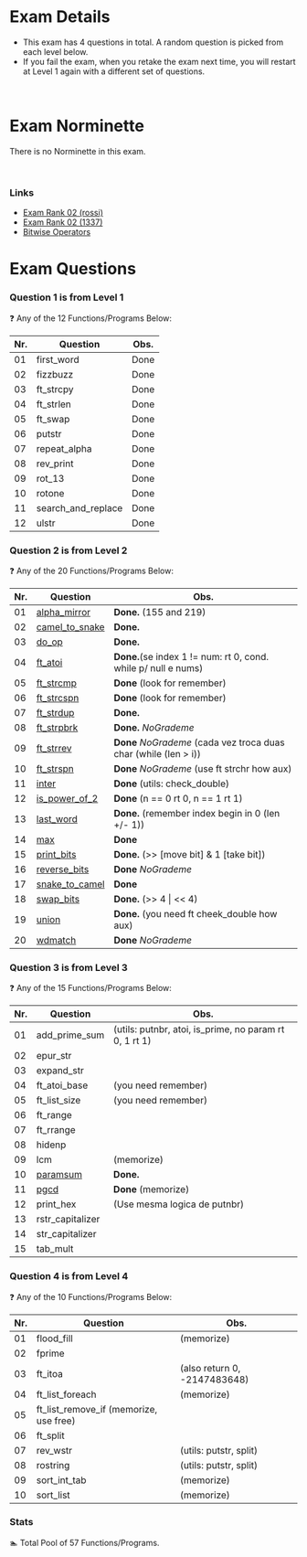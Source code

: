 # Exam Details

- This exam has 4 questions in total. A random question is picked from each level below.
- If you fail the exam, when you retake the exam next time, you will restart at Level 1 again with a different set of questions.

<br>

# Exam Norminette

There is no Norminette in this exam.

<br>

### Links
- [Exam Rank 02 (rossi)](https://github.com/pasqualerossi/42-School-Exam-Rank-02)
- [Exam Rank 02 (1337)](https://github.com/48d31kh413k/1337-exam_rank_02-42)
- [Bitwise Operators](https://www.programiz.com/c-programming/bitwise-operators)

# Exam Questions

### Question 1 is from Level 1
:question: Any of the 12 Functions/Programs Below:

Nr. |Question | Obs.
----|---------|:-----:
01  |first_word| Done
02  |fizzbuzz | Done
03  |ft_strcpy | Done
04  |ft_strlen | Done
05  |ft_swap | Done
06  |putstr | Done
07  |repeat_alpha | Done
08  |rev_print | Done
09  |rot_13 | Done
10  |rotone | Done
11  |search_and_replace | Done
12  |ulstr | Done

### Question 2 is from Level 2
:question: Any of the 20 Functions/Programs Below:

Nr. |Question | Obs.
----|---------|-----
01  |[alpha_mirror](https://github.com/faleite/42exams/blob/main/2_rank/2_level/alpha_mirror.c)   | **Done.** (155 and 219)
02  |[camel_to_snake](https://github.com/faleite/42exams/blob/main/2_rank/2_level/camel_to_snake.c) | **Done.**
03  |[do_op](https://github.com/faleite/42exams/blob/main/2_rank/2_level/do_op.c)          | **Done.**
04  |[ft_atoi](https://github.com/faleite/42exams/blob/main/2_rank/2_level/ft_atoi.c)        | **Done.**(se index 1 != num: rt 0, cond. while p/ null e nums)
05  |[ft_strcmp](https://github.com/faleite/42exams/blob/main/2_rank/2_level/ft_strcmp.c)      | **Done** (look for remember)
06  |[ft_strcspn](https://github.com/faleite/42exams/blob/main/2_rank/2_level/ft_strcspn.c)     | **Done** (look for remember)
07  |[ft_strdup](https://github.com/faleite/42exams/blob/main/2_rank/2_level/ft_strdup.c)      | **Done.**
08  |[ft_strpbrk](https://github.com/faleite/42exams/blob/main/2_rank/2_level/ft_strpbrk.c)     | **Done.** *NoGrademe*
09  |[ft_strrev](https://github.com/faleite/42exams/blob/main/2_rank/2_level/ft_strrev.c)      | **Done** *NoGrademe* (cada vez troca duas char (while (len > i))
10  |[ft_strspn](https://github.com/faleite/42exams/blob/main/2_rank/2_level/ft_strspn.c)      | **Done** *NoGrademe* (use ft strchr how aux)
11  |[inter](https://github.com/faleite/42exams/blob/main/2_rank/2_level/inter.c)          | **Done** (utils: check_double)
12  |[is_power_of_2](https://github.com/faleite/42exams/blob/main/2_rank/2_level/is_power_of_2.c)  | **Done** (n == 0 rt 0, n == 1 rt 1)
13  |[last_word](https://github.com/faleite/42exams/blob/main/2_rank/2_level/last_word.c)      | **Done.** (remember index begin in 0 (len +/- 1))
14  |[max](https://github.com/faleite/42exams/blob/main/2_rank/2_level/max.c)            | **Done**
15  |[print_bits](https://github.com/faleite/42exams/blob/main/2_rank/2_level/print_bits.c)     | **Done.** (\>> [move bit] & 1 [take bit])
16  |[reverse_bits](https://github.com/faleite/42exams/blob/main/2_rank/2_level/reverse_bits.c)   | **Done** *NoGrademe*
17  |[snake_to_camel](https://github.com/faleite/42exams/blob/main/2_rank/2_level/snake_to_camel.c) | **Done**
18  |[swap_bits](https://github.com/faleite/42exams/blob/main/2_rank/2_level/swap_bits.c)      | **Done.** (\>> 4 \| \<< 4)
19  |[union](https://github.com/faleite/42exams/blob/main/2_rank/2_level/union.c)          | **Done.** (you need ft cheek_double how aux)
20  |[wdmatch](https://github.com/faleite/42exams/blob/main/2_rank/2_level/wdmatch.c)        | **Done** *NoGrademe*

### Question 3 is from Level 3
:question: Any of the 15 Functions/Programs Below:

Nr. |Question | Obs.
----|---------|-----
01  |add_prime_sum| (utils: putnbr, atoi, is_prime, no param rt 0, 1 rt 1)
02  |epur_str     |
03  |expand_str   |
04  |ft_atoi_base | (you need remember)
05  |ft_list_size | (you need remember)
06  |ft_range     |
07  |ft_rrange    |
08  |hidenp       |
09  |lcm          | (memorize)
10  |[paramsum](https://github.com/faleite/42exams/blob/main/2_rank/3_level/paramsum.c)     | **Done.**
11  |[pgcd](https://github.com/faleite/42exams/blob/main/2_rank/3_level/pgcd.c)         | **Done** (memorize)
12  |print_hex    | (Use mesma logica de putnbr)
13  |rstr_capitalizer |
14  |str_capitalizer |
15  |tab_mult     |

### Question 4 is from Level 4
:question: Any of the 10 Functions/Programs Below:

Nr. |Question | Obs.
----|---------|-----
01  |flood_fill | (memorize)
02  |fprime |
03  |ft_itoa | (also return 0, -2147483648)
04  |ft_list_foreach | (memorize)
05  |ft_list_remove_if  (memorize, use free)
06  |ft_split |
07  |rev_wstr | (utils: putstr, split)
08  |rostring | (utils: putstr, split)
09  |sort_int_tab | (memorize)
10  |sort_list | (memorize)

### Stats
:swimmer: Total Pool of 57 Functions/Programs.
